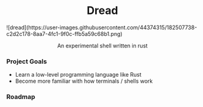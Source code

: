 <h1 align="center"> Dread </h1>
![dread](https://user-images.githubusercontent.com/44374315/182507738-c2d2c178-8aa7-4fc1-9f0c-ffb5a59c68b1.png)

<p align="center"> An experimental shell written in rust </p>

<h3> Project Goals </h3>
<ul>
  <li> Learn a low-level programming language like Rust </li>
  <li> Become more familiar with how terminals / shells work </li>
 </ul>

<h3> Roadmap </h3> 
